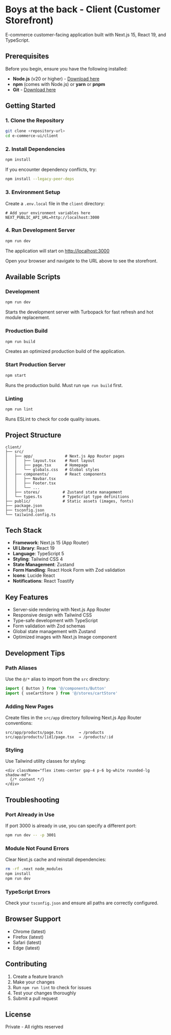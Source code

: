 # Boys at the back - Client (Customer Storefront)

E-commerce customer-facing application built with Next.js 15, React 19, and TypeScript.

## Prerequisites

Before you begin, ensure you have the following installed:

- **Node.js** (v20 or higher) - [Download here](https://nodejs.org/)
- **npm** (comes with Node.js) or **yarn** or **pnpm**
- **Git** - [Download here](https://git-scm.com/)

## Getting Started

### 1. Clone the Repository

```bash
git clone <repository-url>
cd e-commerce-ui/client
```

### 2. Install Dependencies

```bash
npm install
```

If you encounter dependency conflicts, try:

```bash
npm install --legacy-peer-deps
```

### 3. Environment Setup

Create a `.env.local` file in the `client` directory:

```env
# Add your environment variables here
NEXT_PUBLIC_API_URL=http://localhost:3000
```

### 4. Run Development Server

```bash
npm run dev
```

The application will start on [http://localhost:3000](http://localhost:3000)

Open your browser and navigate to the URL above to see the storefront.

## Available Scripts

### Development

```bash
npm run dev
```

Starts the development server with Turbopack for fast refresh and hot module replacement.

### Production Build

```bash
npm run build
```

Creates an optimized production build of the application.

### Start Production Server

```bash
npm start
```

Runs the production build. Must run `npm run build` first.

### Linting

```bash
npm run lint
```

Runs ESLint to check for code quality issues.

## Project Structure

```
client/
├── src/
│   ├── app/              # Next.js App Router pages
│   │   ├── layout.tsx    # Root layout
│   │   ├── page.tsx      # Homepage
│   │   └── globals.css   # Global styles
│   ├── components/       # React components
│   │   ├── Navbar.tsx
│   │   ├── Footer.tsx
│   │   └── ...
│   ├── stores/          # Zustand state management
│   └── types.ts         # TypeScript type definitions
├── public/              # Static assets (images, fonts)
├── package.json
├── tsconfig.json
└── tailwind.config.ts
```

## Tech Stack

- **Framework**: Next.js 15 (App Router)
- **UI Library**: React 19
- **Language**: TypeScript 5
- **Styling**: Tailwind CSS 4
- **State Management**: Zustand
- **Form Handling**: React Hook Form with Zod validation
- **Icons**: Lucide React
- **Notifications**: React Toastify

## Key Features

- Server-side rendering with Next.js App Router
- Responsive design with Tailwind CSS
- Type-safe development with TypeScript
- Form validation with Zod schemas
- Global state management with Zustand
- Optimized images with Next.js Image component

## Development Tips

### Path Aliases

Use the `@/*` alias to import from the `src` directory:

```typescript
import { Button } from '@/components/Button'
import { useCartStore } from '@/stores/cartStore'
```

### Adding New Pages

Create files in the `src/app` directory following Next.js App Router conventions:

```
src/app/products/page.tsx       → /products
src/app/products/[id]/page.tsx  → /products/:id
```

### Styling

Use Tailwind utility classes for styling:

```tsx
<div className="flex items-center gap-4 p-6 bg-white rounded-lg shadow-md">
  {/* content */}
</div>
```

## Troubleshooting

### Port Already in Use

If port 3000 is already in use, you can specify a different port:

```bash
npm run dev -- -p 3001
```

### Module Not Found Errors

Clear Next.js cache and reinstall dependencies:

```bash
rm -rf .next node_modules
npm install
npm run dev
```

### TypeScript Errors

Check your `tsconfig.json` and ensure all paths are correctly configured.

## Browser Support

- Chrome (latest)
- Firefox (latest)
- Safari (latest)
- Edge (latest)

## Contributing

1. Create a feature branch
2. Make your changes
3. Run `npm run lint` to check for issues
4. Test your changes thoroughly
5. Submit a pull request

## License

Private - All rights reserved
